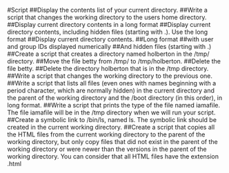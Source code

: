 #Script
##Display the contents list of your current directory.
##Write a script that changes the working directory to the users home directory.
##Display current directory contents in a long format
##Display current directory contents, including hidden files (starting with .). Use the long format
##Display current directory contents.
##Long format
##with user and group IDs displayed numerically
##And hidden files (starting with .)
##Create a script that creates a directory named holberton in the /tmp/ directory.
##Move the file betty from /tmp/ to /tmp/holberton.
##Delete the file betty.
##Delete the directory holberton that is in the /tmp directory.
##Write a script that changes the working directory to the previous one.
##Write a script that lists all files (even ones with names beginning with a period character, which are normally hidden) in the current directory and the parent of the working directory and the /boot directory (in this order), in long format.
##Write a script that prints the type of the file named iamafile. The file iamafile will be in the /tmp directory when we will run your script.
##Create a symbolic link to /bin/ls, named ls. The symbolic link should be created in the current working directory.
##Create a script that copies all the HTML files from the current working directory to the parent of the working directory, but only copy files that did not exist in the parent of the working directory or were newer than the versions in the parent of the working directory. You can consider that all HTML files have the extension .html
